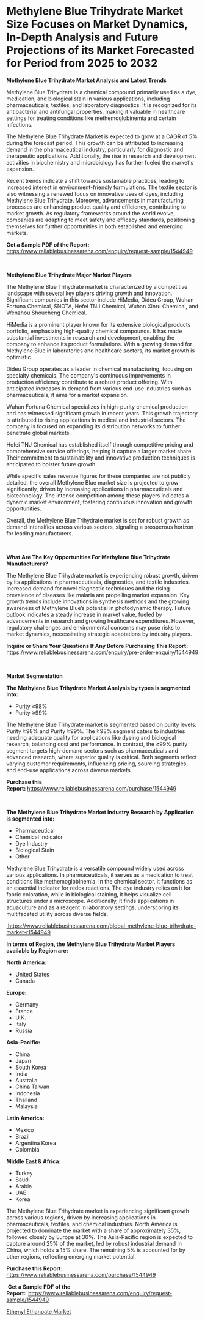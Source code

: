 <p><h1>Methylene Blue Trihydrate Market Size Focuses on Market Dynamics, In-Depth Analysis and Future Projections of its Market Forecasted for Period from 2025 to 2032</h1></p><p><strong>Methylene Blue Trihydrate Market Analysis and Latest Trends</strong></p>
<p><p>Methylene Blue Trihydrate is a chemical compound primarily used as a dye, medication, and biological stain in various applications, including pharmaceuticals, textiles, and laboratory diagnostics. It is recognized for its antibacterial and antifungal properties, making it valuable in healthcare settings for treating conditions like methemoglobinemia and certain infections.</p><p>The Methylene Blue Trihydrate Market is expected to grow at a CAGR of 5% during the forecast period. This growth can be attributed to increasing demand in the pharmaceutical industry, particularly for diagnostic and therapeutic applications. Additionally, the rise in research and development activities in biochemistry and microbiology has further fueled the market's expansion.</p><p>Recent trends indicate a shift towards sustainable practices, leading to increased interest in environment-friendly formulations. The textile sector is also witnessing a renewed focus on innovative uses of dyes, including Methylene Blue Trihydrate. Moreover, advancements in manufacturing processes are enhancing product quality and efficiency, contributing to market growth. As regulatory frameworks around the world evolve, companies are adapting to meet safety and efficacy standards, positioning themselves for further opportunities in both established and emerging markets.</p></p>
<p><strong>Get a Sample PDF of the Report:&nbsp;</strong> <a href="https://www.reliablebusinessarena.com/enquiry/request-sample/1544949?utm_campaign=3261&utm_medium=2&utm_source=Github&utm_content=ia&utm_term=31032025&utm_id=methylene-blue-trihydrate">https://www.reliablebusinessarena.com/enquiry/request-sample/1544949</a></p>
<p>&nbsp;</p>
<p><strong>Methylene Blue Trihydrate Major Market Players</strong></p>
<p><p>The Methylene Blue Trihydrate market is characterized by a competitive landscape with several key players driving growth and innovation. Significant companies in this sector include HiMedia, Dideu Group, Wuhan Fortuna Chemical, SNOTA, Hefei TNJ Chemical, Wuhan Xinru Chemical, and Wenzhou Shoucheng Chemical.</p><p>HiMedia is a prominent player known for its extensive biological products portfolio, emphasizing high-quality chemical compounds. It has made substantial investments in research and development, enabling the company to enhance its product formulations. With a growing demand for Methylene Blue in laboratories and healthcare sectors, its market growth is optimistic.</p><p>Dideu Group operates as a leader in chemical manufacturing, focusing on specialty chemicals. The company's continuous improvements in production efficiency contribute to a robust product offering. With anticipated increases in demand from various end-use industries such as pharmaceuticals, it aims for a market expansion.</p><p>Wuhan Fortuna Chemical specializes in high-purity chemical production and has witnessed significant growth in recent years. This growth trajectory is attributed to rising applications in medical and industrial sectors. The company is focused on expanding its distribution networks to further penetrate global markets.</p><p>Hefei TNJ Chemical has established itself through competitive pricing and comprehensive service offerings, helping it capture a larger market share. Their commitment to sustainability and innovative production techniques is anticipated to bolster future growth.</p><p>While specific sales revenue figures for these companies are not publicly detailed, the overall Methylene Blue market size is projected to grow significantly, driven by increasing applications in pharmaceuticals and biotechnology. The intense competition among these players indicates a dynamic market environment, fostering continuous innovation and growth opportunities.</p><p>Overall, the Methylene Blue Trihydrate market is set for robust growth as demand intensifies across various sectors, signaling a prosperous horizon for leading manufacturers.</p></p>
<p>&nbsp;</p>
<p><strong>What Are The Key Opportunities For Methylene Blue Trihydrate Manufacturers?</strong></p>
<p><p>The Methylene Blue Trihydrate market is experiencing robust growth, driven by its applications in pharmaceuticals, diagnostics, and textile industries. Increased demand for novel diagnostic techniques and the rising prevalence of diseases like malaria are propelling market expansion. Key growth trends include innovations in synthesis methods and the growing awareness of Methylene Blue’s potential in photodynamic therapy. Future outlook indicates a steady increase in market value, fueled by advancements in research and growing healthcare expenditures. However, regulatory challenges and environmental concerns may pose risks to market dynamics, necessitating strategic adaptations by industry players.</p></p>
<p><strong>Inquire or Share Your Questions If Any Before Purchasing This Report:</strong> <a href="https://www.reliablebusinessarena.com/enquiry/pre-order-enquiry/1544949?utm_campaign=3261&utm_medium=2&utm_source=Github&utm_content=ia&utm_term=31032025&utm_id=methylene-blue-trihydrate">https://www.reliablebusinessarena.com/enquiry/pre-order-enquiry/1544949</a></p>
<p>&nbsp;</p>
<p><strong>Market Segmentation</strong></p>
<p><strong>The Methylene Blue Trihydrate Market Analysis by types is segmented into:</strong></p>
<p><ul><li>Purity ≥98%</li><li>Purity ≥99%</li></ul></p>
<p><p>The Methylene Blue Trihydrate market is segmented based on purity levels: Purity ≥98% and Purity ≥99%. The ≥98% segment caters to industries needing adequate quality for applications like dyeing and biological research, balancing cost and performance. In contrast, the ≥99% purity segment targets high-demand sectors such as pharmaceuticals and advanced research, where superior quality is critical. Both segments reflect varying customer requirements, influencing pricing, sourcing strategies, and end-use applications across diverse markets.</p></p>
<p><strong>Purchase this Report:&nbsp;</strong><a href="https://www.reliablebusinessarena.com/purchase/1544949?utm_campaign=3261&utm_medium=2&utm_source=Github&utm_content=ia&utm_term=31032025&utm_id=methylene-blue-trihydrate">https://www.reliablebusinessarena.com/purchase/1544949</a></p>
<p>&nbsp;</p>
<p><strong>The Methylene Blue Trihydrate Market Industry Research by Application is segmented into:</strong></p>
<p><ul><li>Pharmaceutical</li><li>Chemical Indicator</li><li>Dye Industry</li><li>Biological Stain</li><li>Other</li></ul></p>
<p><p>Methylene Blue Trihydrate is a versatile compound widely used across various applications. In pharmaceuticals, it serves as a medication to treat conditions like methemoglobinemia. In the chemical sector, it functions as an essential indicator for redox reactions. The dye industry relies on it for fabric coloration, while in biological staining, it helps visualize cell structures under a microscope. Additionally, it finds applications in aquaculture and as a reagent in laboratory settings, underscoring its multifaceted utility across diverse fields.</p></p>
<p><a href="https://www.reliablebusinessarena.com/global-methylene-blue-trihydrate-market-r1544949?utm_campaign=3261&utm_medium=2&utm_source=Github&utm_content=ia&utm_term=31032025&utm_id=methylene-blue-trihydrate">&nbsp;https://www.reliablebusinessarena.com/global-methylene-blue-trihydrate-market-r1544949</a></p>
<p><strong>In terms of Region, the Methylene Blue Trihydrate Market Players available by Region are:</strong></p>
<p>
    <p> <strong> North America: </strong>
        <ul>
            <li>United States</li>
            <li>Canada</li>
        </ul>
        </p> 
    <p> <strong> Europe: </strong>
        <ul>
            <li>Germany</li>
            <li>France</li>
            <li>U.K.</li>
            <li>Italy</li>
            <li>Russia</li>
        </ul>
        </p> 
    <p> <strong> Asia-Pacific: </strong>
        <ul>
            <li>China</li>
            <li>Japan</li>
            <li>South Korea</li>
            <li>India</li>
            <li>Australia</li>
            <li>China Taiwan</li>
            <li>Indonesia</li>
            <li>Thailand</li>
            <li>Malaysia</li>
        </ul>
        </p> 
    <p> <strong> Latin America: </strong>
        <ul>
            <li>Mexico</li>
            <li>Brazil</li>
            <li>Argentina Korea</li>
            <li>Colombia</li>
        </ul>
        </p> 
    <p> <strong> Middle East & Africa: </strong>
        <ul>
            <li>Turkey</li>
            <li>Saudi</li>
            <li>Arabia</li>
            <li>UAE</li>
            <li>Korea</li>
        </ul>
    </p>
    </p>
<p><p>The Methylene Blue Trihydrate market is experiencing significant growth across various regions, driven by increasing applications in pharmaceuticals, textiles, and chemical industries. North America is projected to dominate the market with a share of approximately 35%, followed closely by Europe at 30%. The Asia-Pacific region is expected to capture around 25% of the market, led by robust industrial demand in China, which holds a 15% share. The remaining 5% is accounted for by other regions, reflecting emerging market potential.</p></p>
<p><strong>Purchase this Report: </strong><a href="https://www.reliablebusinessarena.com/purchase/1544949?utm_campaign=3261&utm_medium=2&utm_source=Github&utm_content=ia&utm_term=31032025&utm_id=methylene-blue-trihydrate">https://www.reliablebusinessarena.com/purchase/1544949</a></p>
<p>&nbsp;<strong>Get a Sample PDF of the Report:&nbsp;&nbsp;</strong><a href="https://www.reliablebusinessarena.com/enquiry/request-sample/1544949?utm_campaign=3261&utm_medium=2&utm_source=Github&utm_content=ia&utm_term=31032025&utm_id=methylene-blue-trihydrate">https://www.reliablebusinessarena.com/enquiry/request-sample/1544949</a></p>
<p><strong></strong></p>
<p><p><a href="https://github.com/azorrotutus/Market-Research-Report-List-1/blob/main/ethenyl-ethanoate-market.md?utm_campaign=3261&utm_medium=2&utm_source=Github&utm_content=ia&utm_term=31032025&utm_id=methylene-blue-trihydrate">Ethenyl Ethanoate Market</a></p></p>